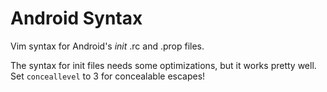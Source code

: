 Android Syntax
==============

Vim syntax for Android's *init* .rc and .prop files.

The syntax for init files needs some optimizations, but it works pretty well. Set `conceallevel` to 3 for concealable escapes!
